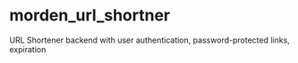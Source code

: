 # morden_url_shortner
URL Shortener backend with user authentication, password-protected links, expiration
